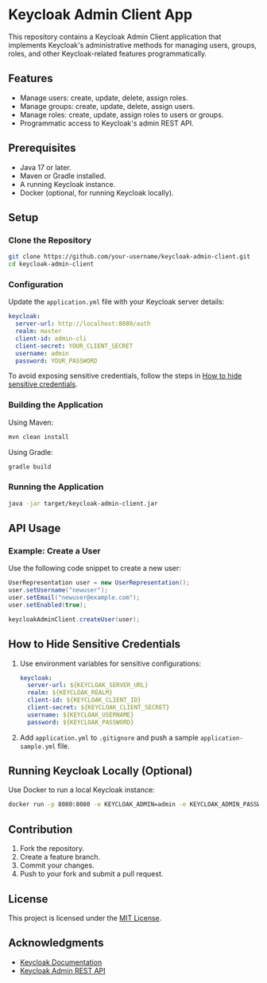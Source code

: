 # Keycloak Admin Client App

This repository contains a Keycloak Admin Client application that implements Keycloak's administrative methods for managing users, groups, roles, and other Keycloak-related features programmatically.

## Features
- Manage users: create, update, delete, assign roles.
- Manage groups: create, update, delete, assign users.
- Manage roles: create, update, assign roles to users or groups.
- Programmatic access to Keycloak's admin REST API.

## Prerequisites
- Java 17 or later.
- Maven or Gradle installed.
- A running Keycloak instance.
- Docker (optional, for running Keycloak locally).

## Setup
### Clone the Repository
```bash
git clone https://github.com/your-username/keycloak-admin-client.git
cd keycloak-admin-client
```

### Configuration
Update the `application.yml` file with your Keycloak server details:

```yaml
keycloak:
  server-url: http://localhost:8080/auth
  realm: master
  client-id: admin-cli
  client-secret: YOUR_CLIENT_SECRET
  username: admin
  password: YOUR_PASSWORD
```

To avoid exposing sensitive credentials, follow the steps in [How to hide sensitive credentials](#how-to-hide-sensitive-credentials).

### Building the Application
Using Maven:
```bash
mvn clean install
```

Using Gradle:
```bash
gradle build
```

### Running the Application
```bash
java -jar target/keycloak-admin-client.jar
```

## API Usage
### Example: Create a User
Use the following code snippet to create a new user:

```java
UserRepresentation user = new UserRepresentation();
user.setUsername("newuser");
user.setEmail("newuser@example.com");
user.setEnabled(true);

keycloakAdminClient.createUser(user);
```

## How to Hide Sensitive Credentials
1. Use environment variables for sensitive configurations:
   ```yaml
   keycloak:
     server-url: ${KEYCLOAK_SERVER_URL}
     realm: ${KEYCLOAK_REALM}
     client-id: ${KEYCLOAK_CLIENT_ID}
     client-secret: ${KEYCLOAK_CLIENT_SECRET}
     username: ${KEYCLOAK_USERNAME}
     password: ${KEYCLOAK_PASSWORD}
   ```
2. Add `application.yml` to `.gitignore` and push a sample `application-sample.yml` file.

## Running Keycloak Locally (Optional)
Use Docker to run a local Keycloak instance:
```bash
docker run -p 8080:8080 -e KEYCLOAK_ADMIN=admin -e KEYCLOAK_ADMIN_PASSWORD=admin quay.io/keycloak/keycloak:latest start-dev
```

## Contribution
1. Fork the repository.
2. Create a feature branch.
3. Commit your changes.
4. Push to your fork and submit a pull request.

## License
This project is licensed under the [MIT License](LICENSE).

## Acknowledgments
- [Keycloak Documentation](https://www.keycloak.org/docs/latest/)
- [Keycloak Admin REST API](https://www.keycloak.org/docs-api/)
